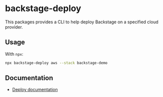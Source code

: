 # backstage-deploy

This packages provides a CLI to help deploy Backstage on a specified cloud provider.

## Usage

With `npx`:

```sh
npx backstage-deploy aws --stack backstage-demo
```

## Documentation

- [Deploy documentation](https://backstage.io/docs/deployment/backstage-deploy/aws-lightsail)
